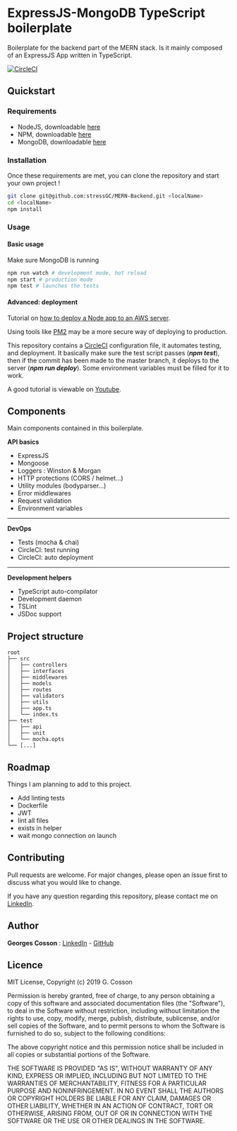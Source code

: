 # ExpressJS-MongoDB TypeScript boilerplate

Boilerplate for the backend part of the MERN stack. Is it mainly composed of an ExpressJS App written in TypeScript.

[![CircleCI](https://circleci.com/gh/stressGC/ExpressJS-TypeScript-Starter-Kit.svg?style=svg)](https://circleci.com/gh/stressGC/ExpressJS-TypeScript-Starter-Kit)

## Quickstart

### Requirements
- NodeJS, downloadable [here](https://nodejs.org/en/)
- NPM, downloadable [here](https://www.npmjs.com/)
- MongoDB, downloadable [here](https://www.mongodb.com/)

### Installation
Once these requirements are met, you can clone the repository and start your own project !

```bash
git clone git@github.com:stressGC/MERN-Backend.git <localName>
cd <localName>
npm install
```
### Usage

#### Basic usage
Make sure MongoDB is running
```bash
npm run watch # development mode, hot reload
npm start # production mode
npm test # launches the tests
```
#### Advanced: deployment

Tutorial on [how to deploy a Node app to an AWS server](https://hackernoon.com/tutorial-creating-and-managing-a-node-js-server-on-aws-part-1-d67367ac5171).

Using tools like [PM2](http://pm2.keymetrics.io/) may be a more secure way of deploying to production.

This repository contains a [CircleCI](https://circleci.com/) configuration file, it automates testing, and deployment. It basically make sure the test script passes (**_npm test_**), then if the commit has been made to the master branch, it deploys to the server (**_npm run deploy_**). Some environment variables must be filled for it to work. 

A good tutorial is viewable on [Youtube](https://www.youtube.com/watch?v=0OjEx2UzLUI).

## Components
Main components contained in this boilerplate.

**API basics**
- ExpressJS
- Mongoose
- Loggers : Winston & Morgan
- HTTP protections (CORS / helmet...)
- Utility modules (bodyparser...)
- Error middlewares
- Request validation
- Environment variables
---
**DevOps**
- Tests (mocha & chai)
- CircleCI: test running
- CircleCI: auto deployment
--- 
**Development helpers**
- TypeScript auto-compilator
- Development daemon
- TSLint
- JSDoc support

## Project structure 
```
root
├── src
│   ├── controllers
│   ├── interfaces
│   ├── middlewares
│   ├── models
│   ├── routes
│   ├── validators
│   ├── utils
│   ├── app.ts
│   └── index.ts
├── test
│   ├── api
│   ├── unit
│   └── mocha.opts
└── [...]
```

## Roadmap
Things I am planning to add to this project.
- Add linting tests
- Dockerfile
- JWT
- lint all files
- exists in helper
- wait mongo connection on launch

## Contributing
Pull requests are welcome. For major changes, please open an issue first to discuss what you would like to change.

If you have any question regarding this repository, please contact me on [LinkedIn](https://www.linkedin.com/in/georges-cosson/).

## Author
**Georges Cosson** : [LinkedIn](https://www.linkedin.com/in/georges-cosson/) - [GitHub](https://github.com/stressGC)

## Licence

MIT License, Copyright (c) 2019 G. Cosson

Permission is hereby granted, free of charge, to any person obtaining a copy of this software and associated documentation files (the "Software"), to deal
in the Software without restriction, including without limitation the rights to use, copy, modify, merge, publish, distribute, sublicense, and/or sell copies of the Software, and to permit persons to whom the Software is furnished to do so, subject to the following conditions:

The above copyright notice and this permission notice shall be included in all copies or substantial portions of the Software.

THE SOFTWARE IS PROVIDED "AS IS", WITHOUT WARRANTY OF ANY KIND, EXPRESS OR IMPLIED, INCLUDING BUT NOT LIMITED TO THE WARRANTIES OF MERCHANTABILITY, FITNESS FOR A PARTICULAR PURPOSE AND NONINFRINGEMENT. IN NO EVENT SHALL THE AUTHORS OR COPYRIGHT HOLDERS BE LIABLE FOR ANY CLAIM, DAMAGES OR OTHER
LIABILITY, WHETHER IN AN ACTION OF CONTRACT, TORT OR OTHERWISE, ARISING FROM, OUT OF OR IN CONNECTION WITH THE SOFTWARE OR THE USE OR OTHER DEALINGS IN THE
SOFTWARE.
